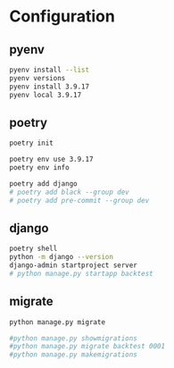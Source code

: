 # Configuration


## pyenv

```bash
pyenv install --list
pyenv versions
pyenv install 3.9.17
pyenv local 3.9.17
```


## poetry

```bash
poetry init

poetry env use 3.9.17
poetry env info

poetry add django
# poetry add black --group dev
# poetry add pre-commit --group dev
```


## django

```bash
poetry shell
python -m django --version
django-admin startproject server
# python manage.py startapp backtest
```

## migrate

```bash
python manage.py migrate

#python manage.py showmigrations
#python manage.py migrate backtest 0001
#python manage.py makemigrations
```

